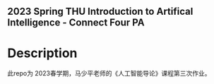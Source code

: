 ## 2023 Spring THU Introduction to Artifical Intelligence - Connect Four PA

# Description
此repo为 2023春学期，马少平老师的《人工智能导论》课程第三次作业。
